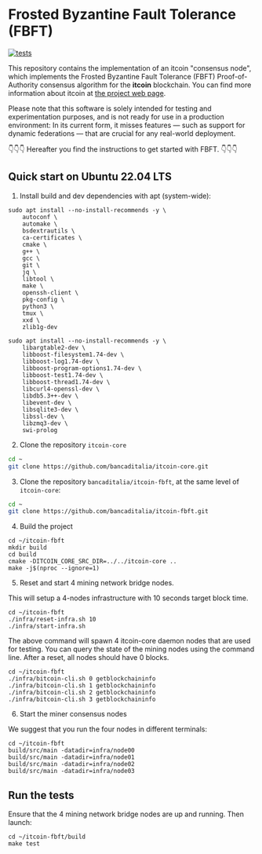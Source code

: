 # Frosted Byzantine Fault Tolerance (FBFT)

[![tests](https://github.com/bancaditalia/itcoin-fbft/actions/workflows/test-itcoin-fbft.yml/badge.svg?branch=main&event=push)](https://github.com/bancaditalia/itcoin-fbft/actions/workflows/test-itcoin-fbft.yml)

This repository contains the implementation of an itcoin "consensus node",
which implements the Frosted Byzantine Fault Tolerance (FBFT) Proof-of-Authority consensus algorithm for the **itcoin** blockchain.
You can find more information about itcoin at [the project web page](https://bancaditalia.github.io/itcoin).

Please note that this software is solely intended for testing and experimentation purposes, and is not ready for use in a production environment: In its current form, it misses features — such as support for dynamic federations — that are crucial for any real-world deployment.

👇👇👇 Hereafter you find the instructions to get started with FBFT. 👇👇👇

## Quick start on Ubuntu 22.04 LTS

1. Install build and dev dependencies with apt (system-wide):

```
sudo apt install --no-install-recommends -y \
    autoconf \
    automake \
    bsdextrautils \
    ca-certificates \
    cmake \
    g++ \
    gcc \
    git \
    jq \
    libtool \
    make \
    openssh-client \
    pkg-config \
    python3 \
    tmux \
    xxd \
    zlib1g-dev

sudo apt install --no-install-recommends -y \
    libargtable2-dev \
    libboost-filesystem1.74-dev \
    libboost-log1.74-dev \
    libboost-program-options1.74-dev \
    libboost-test1.74-dev \
    libboost-thread1.74-dev \
    libcurl4-openssl-dev \
    libdb5.3++-dev \
    libevent-dev \
    libsqlite3-dev \
    libssl-dev \
    libzmq3-dev \
    swi-prolog
```

2. Clone the repository `itcoin-core`

```bash
cd ~
git clone https://github.com/bancaditalia/itcoin-core.git
```

3. Clone the repository `bancaditalia/itcoin-fbft`, at the same level of `itcoin-core`:

```bash
cd ~
git clone https://github.com/bancaditalia/itcoin-fbft.git
```

4. Build the project

```
cd ~/itcoin-fbft
mkdir build
cd build
cmake -DITCOIN_CORE_SRC_DIR=../../itcoin-core ..
make -j$(nproc --ignore=1)
```

5. Reset and start 4 mining network bridge nodes.

This will setup a 4-nodes infrastructure with 10 seconds target block time.

```
cd ~/itcoin-fbft
./infra/reset-infra.sh 10
./infra/start-infra.sh
```

The above command will spawn 4 itcoin-core daemon nodes that are used for
testing.
You can query the state of the mining nodes using the command line.
After a reset, all nodes should have 0 blocks.

```
cd ~/itcoin-fbft
./infra/bitcoin-cli.sh 0 getblockchaininfo
./infra/bitcoin-cli.sh 1 getblockchaininfo
./infra/bitcoin-cli.sh 2 getblockchaininfo
./infra/bitcoin-cli.sh 3 getblockchaininfo
```

6. Start the miner consensus nodes

We suggest that you run the four nodes in different terminals:

```
cd ~/itcoin-fbft
build/src/main -datadir=infra/node00
build/src/main -datadir=infra/node01
build/src/main -datadir=infra/node02
build/src/main -datadir=infra/node03
```

## Run the tests

Ensure that the 4 mining network bridge nodes are up and running. Then launch:

```
cd ~/itcoin-fbft/build
make test
```
